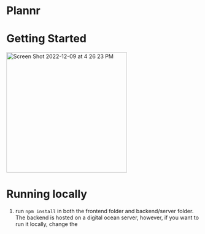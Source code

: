 # Plannr

# Getting Started

<img width="314" alt="Screen Shot 2022-12-09 at 4 26 23 PM" src="https://user-images.githubusercontent.com/77033552/206811396-6663abc8-947d-4f82-883a-8b6a44c78841.png">

# Running locally

1. run `npm install` in both the frontend folder and backend/server folder. 
The backend is hosted on a digital ocean server, however, if you want to run it locally, change the
